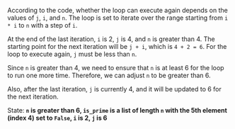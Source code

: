 According to the code, whether the loop can execute again depends on the values of `j`, `i`, and `n`. The loop is set to iterate over the range starting from `i * i` to `n` with a step of `i`. 

At the end of the last iteration, `i` is 2, `j` is 4, and `n` is greater than 4. The starting point for the next iteration will be `j + i`, which is `4 + 2 = 6`. For the loop to execute again, `j` must be less than `n`.

Since `n` is greater than 4, we need to ensure that `n` is at least 6 for the loop to run one more time. Therefore, we can adjust `n` to be greater than 6.

Also, after the last iteration, `j` is currently 4, and it will be updated to 6 for the next iteration.

State: **`n` is greater than 6, `is_prime` is a list of length `n` with the 5th element (index 4) set to `False`, `i` is 2, `j` is 6**